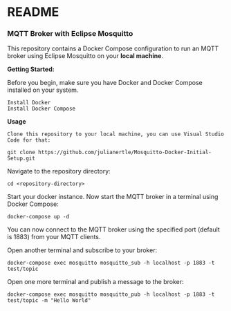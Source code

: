
# README

### MQTT Broker with Eclipse Mosquitto

This repository contains a Docker Compose configuration to run an MQTT broker using Eclipse Mosquitto on your **local machine**.

**Getting Started:**

Before you begin, make sure you have Docker and Docker Compose installed on your system.

    Install Docker
    Install Docker Compose

**Usage**

    Clone this repository to your local machine, you can use Visual Studio Code for that:
    
    git clone https://github.com/julianertle/Mosquitto-Docker-Initial-Setup.git


Navigate to the repository directory:

    cd <repository-directory>
Start your docker instance.
Now start the MQTT broker in a terminal using Docker Compose:

    docker-compose up -d

You can now connect to the MQTT broker using the specified port (default is 1883) from your MQTT clients.

Open another terminal and subscribe to your broker:

    docker-compose exec mosquitto mosquitto_sub -h localhost -p 1883 -t test/topic

Open one more terminal and publish a message to the broker: 

    docker-compose exec mosquitto mosquitto_pub -h localhost -p 1883 -t test/topic -m "Hello World" 


